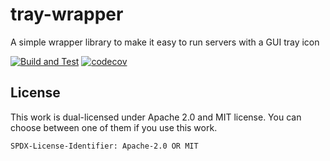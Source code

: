 # tray-wrapper
A simple wrapper library to make it easy to run servers with a GUI tray icon

[![Build and Test](https://github.com/chotchki/tray-wrapper/actions/workflows/build_test.yml/badge.svg)](https://github.com/chotchki/tray-wrapper/actions/workflows/build_test.yml) [![codecov](https://codecov.io/gh/chotchki/tray-wrapper/graph/badge.svg?token=JS8FF39SX5)](https://codecov.io/gh/chotchki/tray-wrapper)

## License

This work is dual-licensed under Apache 2.0 and MIT license.
You can choose between one of them if you use this work.

`SPDX-License-Identifier: Apache-2.0 OR MIT`
